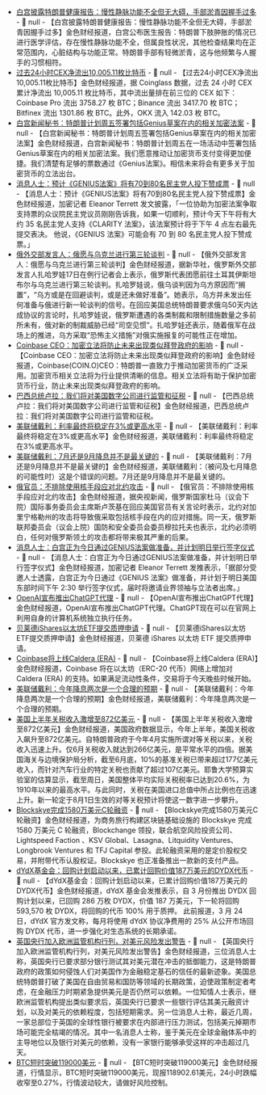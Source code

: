 - [白宫披露特朗普健康报告：慢性静脉功能不全但无大碍，手部淤青因握手过多]() - 📰 null - 【白宫披露特朗普健康报告：慢性静脉功能不全但无大碍，手部淤青因握手过多】金色财经报道，白宫公布医生报告：特朗普下肢肿胀的情况已进行医学评估，存在慢性静脉功能不全，但属良性状况，其他检查结果均在正常范围内，心脏结构与功能正常。特朗普手部有轻微淤青，这与他频繁与人握手的习惯相符。
- [过去24小时CEX净流出10,005.11枚比特币](https://www.coinglass.com/zh/Balance) - 📰 null - 【过去24小时CEX净流出10,005.11枚比特币】金色财经报道，据 Coinglass 数据，过去 24 小时 CEX 累计净流出 10,005.11 枚比特币，其中流出量排在前三位的 CEX 如下： 
Coinbase Pro 流出 3758.27 枚 BTC；Binance 流出 3417.70 枚 BTC；Bitfinex 流出 1301.86 枚 BTC。此外，OKX 流入 142.03 枚 BTC。
- [白宫新闻秘书：特朗普计划周五签署包括Genius草案在内的相关加密法案](https://flash.jin10.com/detail/20250718020042874800) - 📰 null - 【白宫新闻秘书：特朗普计划周五签署包括Genius草案在内的相关加密法案】金色财经报道，白宫新闻秘书：特朗普计划周五在一场活动中签署包括Genius草案在内的相关加密法案。我们愿意推动让加密货币支付变得更加便捷。我们清楚有足够的票数通过《Genius法案》。相信未来将会有更多关于加密货币的立法出台。
- [消息人士：预计《GENIUS法案》将有70到80名民主党人投下赞成票](https://x.com/EleanorTerrett/status/1945900819867701289) - 📰 null - 【消息人士：预计《GENIUS法案》将有70到80名民主党人投下赞成票】金色财经报道，加密记者 Eleanor Terrett 发文披露，「一位协助为加密法案争取支持票的众议院民主党议员刚刚告诉我，如果一切顺利，预计今天下午将有大约 35 名民主党人支持《CLARITY 法案》，该法案预计将于下午 4 点左右最先提交表决。 
他说，《GENIUS 法案》可能会有 70 到 80 名民主党人投下赞成票。」
- [俄外交部发言人：俄愿与乌克兰进行第三轮谈判](https://www.cls.cn/detail/2088794) - 📰 null - 【俄外交部发言人：俄愿与乌克兰进行第三轮谈判】金色财经报道，据新华社，俄罗斯外交部发言人扎哈罗娃17日在例行记者会上表示，俄罗斯代表团愿前往土耳其伊斯坦布尔与乌克兰进行第三轮谈判。扎哈罗娃说，俄乌谈判因为乌方原因而“搁置”，“乌方或是在回避谈判，或是还未做好准备”。她表示，乌方并未发出任何准备与俄进行新一轮谈判的信号。在回应美国总统特朗普要求俄乌50天内达成协议的言论时，扎哈罗娃说，俄罗斯遭遇的各类制裁和限制措施数量之多前所未有，俄对新的制裁威胁已经“司空见惯”。扎哈罗娃还表示，随着俄军在战场上的推进，乌方采取“恐怖主义措施”对俄实施报复的可能性正在增加。
- [Coinbase CEO：加密立法将防止未来出现类似拜登政府的影响](https://flash.jin10.com/detail/20250718012121650800) - 📰 null - 【Coinbase CEO：加密立法将防止未来出现类似拜登政府的影响】金色财经报道，Coinbase(COIN.O)CEO：特朗普一直致力于推动加密货币的广泛采用。加密货币相关立法将为行业提供清晰的信息。相关立法将有助于保护加密货币行业，防止未来出现类似拜登政府的影响。
- [巴西总统卢拉：我们将对美国数字公司进行监管和征税](https://flash.jin10.com/detail/20250718010403589800) - 📰 null - 【巴西总统卢拉：我们将对美国数字公司进行监管和征税】金色财经报道，巴西总统卢拉：我们将对美国数字公司进行监管和征税。
- [美联储戴利：利率最终将稳定在3%或更高水平](https://flash.jin10.com/detail/20250718011156123800) - 📰 null - 【美联储戴利：利率最终将稳定在3%或更高水平】金色财经报道，美联储戴利：利率最终将稳定在3%或更高水平。
- [美联储戴利：7月还是9月降息并不是最关键的](https://flash.jin10.com/detail/20250718011111783800) - 📰 null - 【美联储戴利：7月还是9月降息并不是最关键的】金色财经报道，美联储戴利：（被问及七月降息的可能性时）这是个错误的问题。7月还是9月降息并不是最关键的。
- [俄官员：不排除使用核手段应对北约攻击]() - 📰 null - 【俄官员：不排除使用核手段应对北约攻击】金色财经报道，据央视新闻，俄罗斯国家杜马（议会下院）国际事务委员会主席斯卢茨基在回应美国官员有关言论时表示，北约对加里宁格勒州的攻击将导致俄采取包括核手段在内的应对措施。同一天，俄罗斯联邦委员会（议会上院）国防和安全委员会委员穆拉托夫也表示，北约必须明白，任何对俄罗斯领土的攻击都将带来极其严重的后果。
- [消息人士：白宫正为今日通过GENIUS法案做准备，并计划明日举行签字仪式]() - 📰 null - 【消息人士：白宫正为今日通过GENIUS法案做准备，并计划明日举行签字仪式】金色财经报道，加密记者 Eleanor Terrett 发推表示，「据部分受邀人士透露，白宫正为今日通过《GENIUS 法案》做准备，并计划于明日美国东部时间下午 2:30 举行签字仪式，届时将邀请业界领袖与立法者出席。」
- [OpenAI宣布推出ChatGPT代理]() - 📰 null - 【OpenAI宣布推出ChatGPT代理】金色财经报道，OpenAI宣布推出ChatGPT代理。ChatGPT现在可以在官网上利用自身的计算机系统独立执行任务。
- [贝莱德iShares以太坊ETF提交质押申请]() - 📰 null - 【贝莱德iShares以太坊ETF提交质押申请】金色财经报道，贝莱德 iShares 以太坊 ETF 提交质押申请。
- [Coinbase将上线Caldera (ERA)]() - 📰 null - 【Coinbase将上线Caldera (ERA)】金色财经报道，Coinbase 将在以太坊（ERC-20 代币）网络上增加对 Caldera (ERA) 的支持。如果满足流动性条件，交易将于今天晚些时候开始。
- [美联储戴利：今年降息两次是一个合理的预期](https://flash.jin10.com/detail/20250718005751399800) - 📰 null - 【美联储戴利：今年降息两次是一个合理的预期】金色财经报道，美联储戴利：今年降息两次是一个合理的预期。
- [美国上半年关税收入激增至872亿美元](https://flash.jin10.com/detail/20250718002731040800) - 📰 null - 【美国上半年关税收入激增至872亿美元】金色财经报道，美国政府数据显示，今年上半年，美国关税收入飙升至872亿美元。自特朗普政府于今年4月实施所谓对等关税以来，关税收入迅速上升。仅6月关税收入就达到266亿美元，是平常水平的四倍。据美国海关与边境保护局分析，截至6月底，10%的基准关税已带来超过177亿美元收入，而针对汽车行业的特定关税也贡献了超过107亿美元。耶鲁大学预算实验室的估算显示，截至周日，美国整体平均实际关税税率已达到20.6%，为1910年以来的最高水平。与此同时，关税在美国进口总值中所占比例也在迅速上升。新一轮定于8月1日生效的对等关税预计将使这一数字进一步攀升。
- [Blockskye完成1580万美元C轮融资](https://www.theblock.co/post/363173/blockskye-funding-blockchain-corporate-travel?utm_source=twitter&utm_medium=social) - 📰 null - 【Blockskye完成1580万美元C轮融资】金色财经报道，为商务旅行构建区块链基础设施的 Blockskye 完成 1580 万美元 C 轮融资，Blockchange 领投，联合航空风险投资公司、 Lightspeed Faction 、KSV Global、Lasagna、Litquidity Ventures、Longbrook Ventures 和 TFJ Capital 参投。此轮融资采用的是定价股权交易，并附带代币认股权证。Blockskye 也正准备推出一款新的支付产品。
- [dYdX基金会：回购计划启动以来，已累计回购价值187万美元的DYDX代币](https://x.com/dydxfoundation/status/1945868896377913773) - 📰 null - 【dYdX基金会：回购计划启动以来，已累计回购价值187万美元的DYDX代币】金色财经报道，dYdX 基金会发推表示，自 3 月份推出 DYDX 回购计划以来，已回购 286 万枚 DYDX，价值 187 万美元，下一轮将回购 593,570 枚 DYDX，将回购的代币 100% 用于质押。 
此前报道，3 月 24 日，dYdX 官方发文称，每月将使用 dYdX 协议净费用的 25% 从公开市场回购 DYDX 代币，进一步强化对生态系统的长期承诺。
- [英国央行加入欧洲监管机构行列，对美元风险发出警告](https://flash.jin10.com/detail/20250717234959973800) - 📰 null - 【英国央行加入欧洲监管机构行列，对美元风险发出警告】金色财经报道，三位消息人士称，英国央行已要求部分银行测试其对美元潜在冲击的抵御能力，这是特朗普政府的政策如何侵蚀人们对美国作为金融稳定基石的信任的最新迹象。美国总统特朗普打破了美国在自由贸易和国防等领域的长期政策，迫使政策制定者考虑，在金融压力时期紧急提供美元是否仍然可以依赖。一位知情人士表示，继欧洲监管机构提出类似要求后，英国央行已要求一些银行评估其美元融资计划，以及对美元的依赖程度，包括短期需求。另一位消息人士称，最近几周，一家总部位于英国的全球性银行被要求在内部进行压力测试，包括美元掉期市场可能完全枯竭的情况。其中一名消息人士称，鉴于美元在全球金融体系中的主导地位以及银行对美元的依赖，没有一家银行能够承受这样的冲击超过几天。
- [BTC短时突破119000美元]() - 📰 null - 【BTC短时突破119000美元】金色财经报道，行情显示，BTC短时突破119000美元，现报118902.61美元，24小时跌幅收窄至0.27%，行情波动较大，请做好风险控制。
